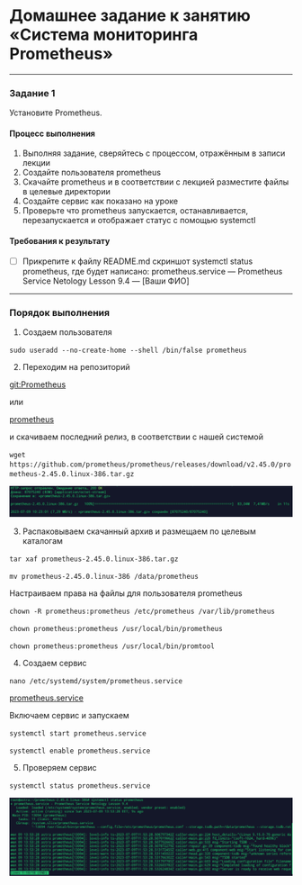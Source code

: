 # Домашнее задание к занятию «Система мониторинга Prometheus»

---

### Задание 1
Установите Prometheus.

#### Процесс выполнения
1. Выполняя задание, сверяйтесь с процессом, отражённым в записи лекции
2. Создайте пользователя prometheus
3. Скачайте prometheus и в соответствии с лекцией разместите файлы в целевые директории
4. Создайте сервис как показано на уроке
5. Проверьте что prometheus запускается, останавливается, перезапускается и отображает статус с помощью systemctl

#### Требования к результату
- [ ] Прикрепите к файлу README.md скриншот systemctl status prometheus, где будет написано: prometheus.service — Prometheus Service Netology Lesson 9.4 — [Ваши ФИО]

---

### Порядок выполнения

1. Создаем пользователя

`sudo useradd --no-create-home --shell /bin/false prometheus`

2. Переходим на репозиторий 

[git:Prometheus](https://github.com/prometheus/prometheus/releases/)

или

[prometheus](https://prometheus.io/download/#node_exporter)

и скачиваем последний релиз, в соответствии с нашей системой

`wget https://github.com/prometheus/prometheus/releases/download/v2.45.0/prometheus-2.45.0.linux-386.tar.gz`

![](./hw04-1.png)

3. Распаковываем скачанный архив и размещаем по целевым каталогам

`tar xaf prometheus-2.45.0.linux-386.tar.gz`

`mv prometheus-2.45.0.linux-386 /data/prometheus`

   Настраиваем права на файлы для пользователя prometheus

`chown -R prometheus:prometheus /etc/prometheus /var/lib/prometheus`

`chown prometheus:prometheus /usr/local/bin/prometheus`

`chown prometheus:prometheus /usr/local/bin/promtool `

4. Создаем сервис
  
`nano /etc/systemd/system/prometheus.service`

[prometheus.service](./hw-04-1-prometheus-service.yml)

   Включаем сервис и запускаем

`systemctl start prometheus.service`

`systemctl enable prometheus.service`

5. Проверяем сервис 

`systemctl status prometheus.service`

![](./hw04-2.png)

